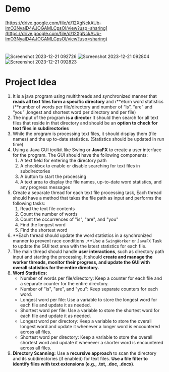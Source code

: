  # Demo 
 [https://drive.google.com/file/d/12XgNckAUb-ImO3NyalD4AJOGAMLCpsOl/view?usp=sharing](https://drive.google.com/file/d/12XgNckAUb-ImO3NyalD4AJOGAMLCpsOl/view?usp=sharing)

# 

![Screenshot 2023-12-21 092726](https://github.com/NorhanTarek1572/Word_Statistics-/assets/107472972/bfa8ef78-c645-4448-b704-749889886911)
![Screenshot 2023-12-21 092804](https://github.com/NorhanTarek1572/Word_Statistics-/assets/107472972/0367f7c2-6450-4fb2-9f77-78f42f8f17bb)
![Screenshot 2023-12-21 092823](https://github.com/NorhanTarek1572/Word_Statistics-/assets/107472972/a2678ae7-cdc0-4fbc-95b0-c44a7ef1592c)

#  Project Idea

1. It is a java program using multithreads and synchronized manner that **reads all text files form a specific directory** and r**eturn word statistics (**number of words per file/directory and number of “is”, “are” and “you” ,longest and shortest word per directory and per file) 
2. The input of the program **is a director**  It should then search for all text files that reside in that directory and should be an **option to check for text files in subdirectories**
3. While the program is processing text files, it should display them (file names) and the up to-date statistics. (Statistics should be updated in run time)
4. Using  a Java GUI toolkit like Swing or **JavaFX** to create a user interface for the program. The GUI should have the following components:
    1. A text field for entering the directory path
    2. A checkbox to enable or disable searching for text files in subdirectories
    3. A button to start the processing
    4. A text area to display the file names, up-to-date word statistics, and any progress messages
5. Create a separate thread for each text file processing task, Each thread should have a method that takes the file path as input and performs the following tasks:
    1. Read the text file contents
    2. Count the number of words
    3. Count the occurrences of "is", "are", and "you"
    4. Find the longest word
    5. Find the shortest word
6.  **Each thread should update the word statistics in a synchronized manner to prevent race conditions ,**Use a `SwingWorker` or `JavaFX` Task to update the GUI text area with the latest statistics for each file.
7. The main thread should handle **user interactions**, such as directory path input and starting the processing. It should **create and manage the worker threads, monitor their progress, and update the GUI with overall statistics for the entire directory.**
8.  **Word Statistics:**
    - Number of words per file/directory: Keep a counter for each file and a separate counter for the entire directory.
    - Number of "is", "are", and "you": Keep separate counters for each word.
    - Longest word per file: Use a variable to store the longest word for each file and update it as needed.
    - Shortest word per file: Use a variable to store the shortest word for each file and update it as needed.
    - Longest word per directory: Keep a variable to store the overall longest word and update it whenever a longer word is encountered across all files.
    - Shortest word per directory: Keep a variable to store the overall shortest word and update it whenever a shorter word is encountered across all files.
9. **Directory Scanning:** Use a **recursive approach** to scan the directory and its subdirectories (if enabled) for text files. **Use a file filter to identify files with text extensions (e.g., .txt, .doc, .docx)**.

